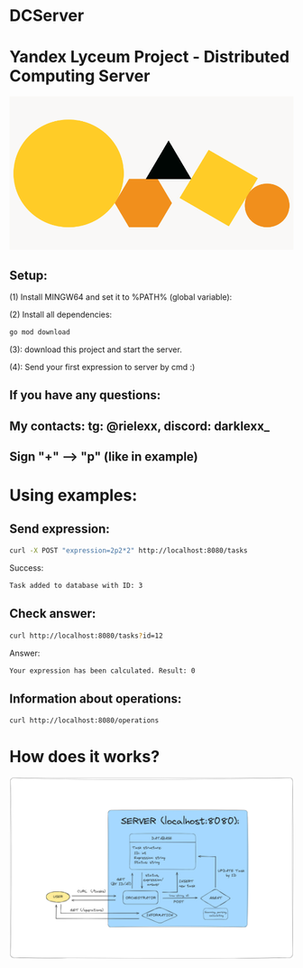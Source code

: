 # DCServer
 # Yandex Lyceum Project - Distributed Computing Server
 ![Logo](https://github.com/Mendium/DCServerYa/blob/main/orig.png)

## Setup:
 (1) Install MINGW64 and set it to %PATH% (global variable):

 (2) Install all dependencies:
```bash
go mod download
```
 (3): download this project and start the server.

 (4): Send your first expression to server by cmd :)

## If you have any questions:
## My contacts: tg: @rielexx, discord: darklexx_

## Sign "+"  --> "p" (like in example)

# Using examples:
 ## Send expression:
 ```bash
 curl -X POST "expression=2p2*2" http://localhost:8080/tasks
```
Success:
```bash
Task added to database with ID: 3
```

 ## Check answer:
 ```bash
curl http://localhost:8080/tasks?id=12
```
Answer:
```bash
Your expression has been calculated. Result: 0
```
 ## Information about operations:
```bash
curl http://localhost:8080/operations
```

# How does it works?
![Scheme](https://github.com/Mendium/DCServerYa/blob/main/info.png)
